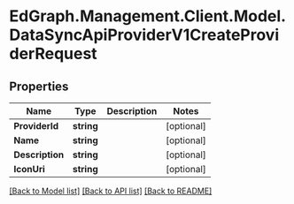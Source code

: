 # EdGraph.Management.Client.Model.DataSyncApiProviderV1CreateProviderRequest

## Properties

Name | Type | Description | Notes
------------ | ------------- | ------------- | -------------
**ProviderId** | **string** |  | [optional] 
**Name** | **string** |  | [optional] 
**Description** | **string** |  | [optional] 
**IconUri** | **string** |  | [optional] 

[[Back to Model list]](../README.md#documentation-for-models) [[Back to API list]](../README.md#documentation-for-api-endpoints) [[Back to README]](../README.md)

